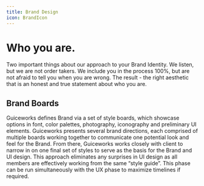 ```yaml
---
title: Brand Design
icon: BrandIcon
---
```


# Who you are.

Two important things about our approach to your Brand Identity. We listen, but
we are not order takers. We include you in the process 100%, but are not afraid
to tell you when you are wrong. The result - the right aesthetic that is an
honest and true statement about who you are. 

## Brand Boards

Guiceworks defines Brand via a set of style boards, which showcase options in
font, color palettes, photography, iconography and preliminary UI elements.
Guiceworks presents several brand directions, each comprised of multiple boards
working together to communicate one potential look and feel for the Brand. From
there, Guiceworks works closely with client to narrow in on one final set of
styles to serve as the basis for the Brand and UI design. This approach
eliminates any surprises in UI design as all members are effectively working
from the same “style guide”. This phase can be run simultaneously with the UX
phase to maximize timelines if required.

